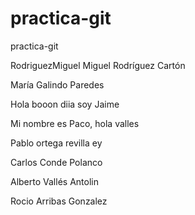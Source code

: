 # practica-git
practica-git

RodriguezMiguel
Miguel Rodríguez Cartón


María Galindo Paredes



Hola booon diia soy Jaime


Mi nombre es Paco, hola valles

Pablo ortega revilla ey

Carlos Conde Polanco

Alberto Vallés Antolin

Rocio Arribas Gonzalez


